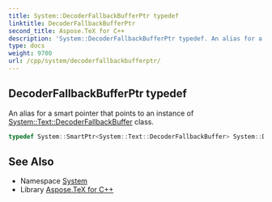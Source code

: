 ```yaml
---
title: System::DecoderFallbackBufferPtr typedef
linktitle: DecoderFallbackBufferPtr
second_title: Aspose.TeX for C++
description: 'System::DecoderFallbackBufferPtr typedef. An alias for a smart pointer that points to an instance of System::Text::DecoderFallbackBuffer class in C++.'
type: docs
weight: 9700
url: /cpp/system/decoderfallbackbufferptr/
---
```

## DecoderFallbackBufferPtr typedef


An alias for a smart pointer that points to an instance of [System::Text::DecoderFallbackBuffer](../../system.text/decoderfallbackbuffer/) class.

```cpp
typedef System::SmartPtr<System::Text::DecoderFallbackBuffer> System::DecoderFallbackBufferPtr
```

## See Also

* Namespace [System](../)
* Library [Aspose.TeX for C++](../../)
